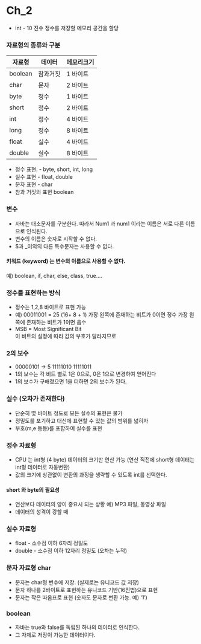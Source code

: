 # Ch_2
* int - 10 진수 정수를 저장할 메모리 공간을 할당

### 자료형의 종류와 구분
| 자료형 | 데이터  | 메모리크기 |
|--|--|--|
| boolean | 참과거짓  |  1 바이트 |
| char | 문자 |  2 바이트 |
| byte | 정수 |  1 바이트 |
| short | 정수 |  2 바이트 |
| int | 정수 |  4 바이트 |
| long | 정수 |  8 바이트 |
| float | 실수 |  4 바이트 |
| double | 실수 |  8 바이트 |

* 정수 표현. - byte, short, int, long
* 실수 표현 - float, double 
* 문자 표현 - char
* 참과 거짓의 표현 boolean

### 변수

* 자바는 대소문자를 구분한다. 따라서 Num1 과 num1 이라는 이름은 서로 다른 이름으로 인식된다.
* 변수의 이름은 숫자로 시작할 수 없다.
* $과 _이외의 다른 특수문자는 사용할 수 없다.

#### 키워드 (keyword) 는 변수의 이름으로 사용할 수 없다.
예) boolean, if, char, else, class, true….

### 정수를 표현하는 방식
* 정수는 1,2,8 바이트로 표현 가능
* 예) 00011001 = 25 (16+ 8 + 1)
가장 왼쪽에 존재하는 비트가 0이면 정수
가장 왼쪽에 존재하는 비트가 1이면 음수
* MSB = Most Significant Bit  
이 비트의 설정에 따라 값의 부호가 달라지므로

### 2의 보수
* 00000101  -> 5
11111010 
11111011
* 1의 보수는 각 비트 별로 1은 0으로, 0은 1으로 변경하여 얻어진다
* 1의 보수가 구해졌으면 1을 더하면 2의 보수가 된다.

### 실수 (오차가 존재한다)
* 단순히 몇 바이트 정도로 모든 실수의 표현은 불가
* 정밀도를 포기하고 대신에 표현할 수 있는 값의 범위를 넓히자
* 부호(m,e 등등)를 포함하여 실수를 표현

### 정수 자료형
* CPU 는 int형 (4 byte) 데이터의 크기만 연산 가능 (연산 직전에 short형 데이터는 int형 데이터로 자동변환) 
* 값의 크기에 상관없이 변환의 과정을 생략할 수 있도록 int를 선택한다.

#### short 와 byte의 필요성
* 연산보다 데이터의 양이 중요시 되는 상황
예) MP3 파일, 동영상 파일
* 데이터의 성격이 강할 때

### 실수 자료형
* float - 소수점 이하 6자리 정밀도
* double - 소수점 이하 12자리 정밀도
(오차는 누적)

### 문자 자료형 char
* 문자는 char형 변수에 저장. (실제로는 유니코드 값 저장)
* 문자 하나를 2바이트로 표현하는 유니코드 기반(16진법)으로 표현
* 문자는 작은 따옴표로 표현 (숫자도 문자로 변환 가능. 예) ‘1’)

### boolean 
* 자바는 true와 false를 독립된 하나의 데이터로 인식한다.
* 그 자체로 저장이 가능한 데이터이다.





 



